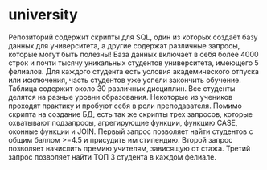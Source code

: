 # university
Репозиторий содержит скрипты для SQL, один из которых создаёт базу данных для университета, а другие содержат различные запросы, которые могут быть полезны!
База данных включает в себя более 4000 строк и почти тысячу уникальных студентов университета, имеющего 5 фелиалов.
Для каждого студента есть условия академического отпуска или исключения, часть студентов уже успели закончить обучение.
Таблица содержит около 30 различных дисциплин.
Все студенты делятся на разные уровни образования.
Некоторые из учеников проходят практику и пробуют себя в роли преподавателя.
Помимо скрипта на создание БД, есть так же скрипты трех запросов, которые охватывают подзапросы, агрегирующие функции, функцию CASE, оконные функции и JOIN.
Первый запрос позволяет найти студентов с общим баллом >=4.5 и присудить им стипендию. Второй запрос позволяет начислить премию учителям, зависящую от стажа. Третий запрос позволяет найти ТОП 3 студента в каждом фелиале.
